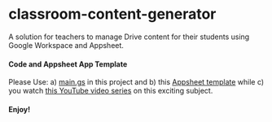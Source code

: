 # classroom-content-generator
A solution for teachers to manage Drive content for their students using Google Workspace and Appsheet.

#### Code and Appsheet App Template

Please Use: 
a) [main.gs](https://raw.githubusercontent.com/northwestcoder/classroom-content-generator/main/main.gs) in this project and 
b) this [Appsheet template](https://www.appsheet.com/samples/Build-classroom-assignments-using-Google-Workspace?appGuidString=09ca7086-feee-4ac3-a727-36fc23ab04ba) while 
c) you watch [this YouTube video series](https://www.youtube.com/playlist?list=PLJ6w0l23eU7IkUC9YPD3281VzjFaArIuV) on this exciting subject.

#### Enjoy!